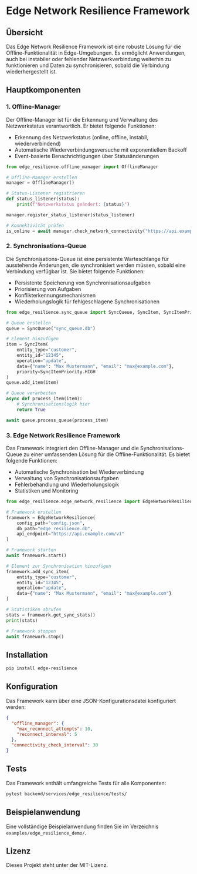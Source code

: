 # Edge Network Resilience Framework

## Übersicht

Das Edge Network Resilience Framework ist eine robuste Lösung für die Offline-Funktionalität in Edge-Umgebungen. Es ermöglicht Anwendungen, auch bei instabiler oder fehlender Netzwerkverbindung weiterhin zu funktionieren und Daten zu synchronisieren, sobald die Verbindung wiederhergestellt ist.

## Hauptkomponenten

### 1. Offline-Manager

Der Offline-Manager ist für die Erkennung und Verwaltung des Netzwerkstatus verantwortlich. Er bietet folgende Funktionen:

- Erkennung des Netzwerkstatus (online, offline, instabil, wiederverbindend)
- Automatische Wiederverbindungsversuche mit exponentiellem Backoff
- Event-basierte Benachrichtigungen über Statusänderungen

```python
from edge_resilience.offline_manager import OfflineManager

# Offline-Manager erstellen
manager = OfflineManager()

# Status-Listener registrieren
def status_listener(status):
    print(f"Netzwerkstatus geändert: {status}")

manager.register_status_listener(status_listener)

# Konnektivität prüfen
is_online = await manager.check_network_connectivity("https://api.example.com/health")
```

### 2. Synchronisations-Queue

Die Synchronisations-Queue ist eine persistente Warteschlange für ausstehende Änderungen, die synchronisiert werden müssen, sobald eine Verbindung verfügbar ist. Sie bietet folgende Funktionen:

- Persistente Speicherung von Synchronisationsaufgaben
- Priorisierung von Aufgaben
- Konflikterkennungsmechanismen
- Wiederholungslogik für fehlgeschlagene Synchronisationen

```python
from edge_resilience.sync_queue import SyncQueue, SyncItem, SyncItemPriority

# Queue erstellen
queue = SyncQueue("sync_queue.db")

# Element hinzufügen
item = SyncItem(
    entity_type="customer",
    entity_id="12345",
    operation="update",
    data={"name": "Max Mustermann", "email": "max@example.com"},
    priority=SyncItemPriority.HIGH
)
queue.add_item(item)

# Queue verarbeiten
async def process_item(item):
    # Synchronisationslogik hier
    return True

await queue.process_queue(process_item)
```

### 3. Edge Network Resilience Framework

Das Framework integriert den Offline-Manager und die Synchronisations-Queue zu einer umfassenden Lösung für die Offline-Funktionalität. Es bietet folgende Funktionen:

- Automatische Synchronisation bei Wiederverbindung
- Verwaltung von Synchronisationsaufgaben
- Fehlerbehandlung und Wiederholungslogik
- Statistiken und Monitoring

```python
from edge_resilience.edge_network_resilience import EdgeNetworkResilience

# Framework erstellen
framework = EdgeNetworkResilience(
    config_path="config.json",
    db_path="edge_resilience.db",
    api_endpoint="https://api.example.com/v1"
)

# Framework starten
await framework.start()

# Element zur Synchronisation hinzufügen
framework.add_sync_item(
    entity_type="customer",
    entity_id="12345",
    operation="update",
    data={"name": "Max Mustermann", "email": "max@example.com"}
)

# Statistiken abrufen
stats = framework.get_sync_stats()
print(stats)

# Framework stoppen
await framework.stop()
```

## Installation

```bash
pip install edge-resilience
```

## Konfiguration

Das Framework kann über eine JSON-Konfigurationsdatei konfiguriert werden:

```json
{
  "offline_manager": {
    "max_reconnect_attempts": 10,
    "reconnect_interval": 5
  },
  "connectivity_check_interval": 30
}
```

## Tests

Das Framework enthält umfangreiche Tests für alle Komponenten:

```bash
pytest backend/services/edge_resilience/tests/
```

## Beispielanwendung

Eine vollständige Beispielanwendung finden Sie im Verzeichnis `examples/edge_resilience_demo/`.

## Lizenz

Dieses Projekt steht unter der MIT-Lizenz. 